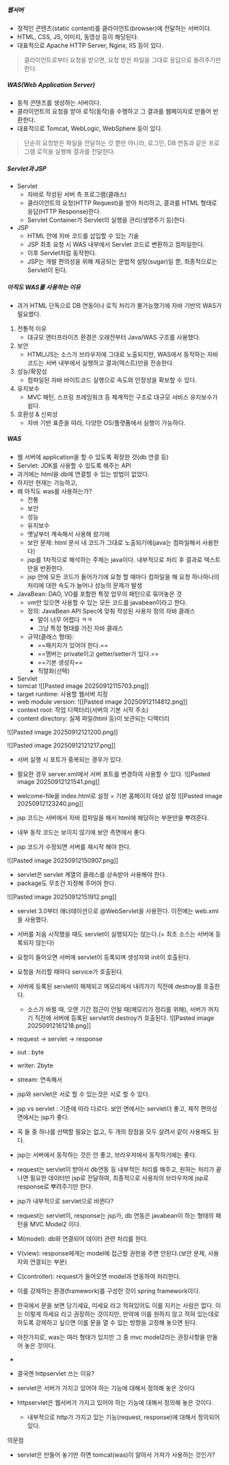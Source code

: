 ##### 웹서버
- 정적인 콘텐츠(static content)를 클라이언트(browser)에 전달하는 서버이다.
- HTML, CSS, JS, 이미지, 동영상 등이 해당된다.
- 대표적으로 Apache HTTP Server, Nginx, IIS 등이 있다.
> 클라이언트로부터 요청을 받으면, 요청 받은 파일을 그대로 응답으로 돌려주기만 한다.

##### WAS(Web Application Server)
- 동적 콘텐츠를 생성하는 서버이다.
- 클라이언트의 요청을 받아 로직(동작)을 수행하고 그 결과를 웹페이지로 만들어 반환한다.
- 대표적으로 Tomcat, WebLogic, WebSphere 등이 있다.
>단순히 요청받은 파일을 전달하는 것 뿐만 아니라, 로그인, DB 연동과 같은 프로그램 로직을 실행해 결과를 전달한다.


##### Servlet과 JSP
- Servlet
	- 자바로 작성된 서버 측 프로그램(클래스)
	- 클라이언트의 요청(HTTP Request)을 받아 처리하고, 결과를 HTML 형태로 응답(HTTP Response)한다.
	- Servlet Container가 Servlet의 실행을 관리(생명주기 등)한다.
- JSP
	- HTML 안에 자바 코드를 삽입할 수 있는 기술
	- JSP 최초 요청 시 WAS 내부에서 Servlet 코드로 변환하고 컴파일한다.
	- 이후 Servlet처럼 동작한다.
	- JSP는 개발 편의성을 위해 제공되는 문법적 설탕(sugar)일 뿐, 최종적으로는 Servlet이 된다.

##### 아직도 WAS를 사용하는 이유
- 과거 HTML 단독으로 DB 연동이나 로직 처리가 불가능했기에 자바 기반의 WAS가 필요했다.
1. 전통적 이유
	- 대규모 엔터프라이즈 환경은 오래전부터 Java/WAS 구조를 사용했다.
2. 보안
	- HTML/JS는 소스가 브라우저에 그대로 노출되지만, WAS에서 동작하는 자바 코드는 서버 내부에서 실행하고 결과(텍스트)만을 전송한다.
3. 성능/확장성
	- 컴파일된 자바 바이트코드 실행으로 속도와 안정성을 확보할 수 있다.
4. 유지보수
	- MVC 패턴, 스프링 프레임워크 등 체계적인 구조로 대규모 서비스 유지보수가 쉽다.
5. 호환성 & 신뢰성
	- 자바 기반 표준을 따라, 다양한 OS/플랫폼에서 실행이 가능하다.
##### WAS
- 웹 서버에 application을 할 수 있도록 확장한 것(db 연결 등)
- Servlet: JDK를 사용할 수 있도록 해주는 API
- 과거에는 html을 db에 연결할 수 있는 방법이 없었다.
- 하지만 현재는 가능하고, 
- 왜 아직도 was를 사용하는가?
	- 전통
	- 보안
	- 성능
	- 유지보수
	- 옛날부터 계속해서 사용해 왔기에
	- 보안 문제: html 문서 내 코드가 그대로 노출되기에(java는 컴파일해서 사용한다)
	- jsp를 1차적으로 해석하는 주체는 java이다. 내부적으로 처리 후 결과로 텍스트만을 반환한다.
	- jsp 안에 모든 코드가 들어가기에 요청 할 때마다 컴파일을 해 요청 하나하나의 처리에 대한 속도가 늘어나 성능의 문제가 발생
- JavaBean: DAO, VO를 포함한 특정 업무의 패턴으로 묶어놓은 것
	- vm만 있으면 사용할 수 있는 모든 코드를 javabean이라고 한다.
	- 정의: JavaBean API Spec에 맞춰 작성된 사용자 정의 자바 클래스
		- 말이 너무 어렵다 ㅋㅋ
		- 그냥 특정 형태를 가진 자바 클래스
	- 규약(클래스 형태):
		- ==패키지가 있어야 한다.==
		- ==멤버는 private이고 getter/setter가 있다.==
		- ==기본 생성자==
		- 직렬화(선택) 
- Servlet
- tomcat
![[Pasted image 20250912115703.png]]
- target runtime: 사용할 웹서버 지정
- web module version: 
![[Pasted image 20250912114812.png]]
- context root: 작업 디렉터리(서버의 기본 시작 주소)
- content directory: 실제 파일(html 등)이 보관되는 디렉터리

![[Pasted image 20250912121200.png]]

![[Pasted image 20250912121217.png]]

- 서버 실행 시 포트가 중복되는 경우가 있다. 
- 필요한 경우 server.xml에서 서버 포트를 변경하여 사용할 수 있다.
![[Pasted image 20250912121541.png]]
- welcome-file을 index.html로 설정 = 기본 홈페이지 대상 설정
![[Pasted image 20250912123240.png]]


- jsp 코드는 서버에서 자바 컴파일을 해서 html에 해당하는 부분만을 뿌려준다.
- 내부 동작 코드는 보이지 않기에 보안 측면에서 좋다.
- jsp 코드가 수정되면 서버를 재시작 해야 한다.

![[Pasted image 20250912150907.png]]
- servlet은 servlet 계열의 클래스를 상속받아 사용해야 한다.
- package도 무조건 지정해 주어야 한다.

![[Pasted image 20250912151912.png]]
- servlet 3.0부터 애너테이션으로 @WebServlet을 사용한다. 이전에는 web.xml을 사용했다.

- 서버를 처음 시작했을 때도 servlet이 실행되지는 않는다.(= 최초 소스는 서버에 등록되지 않는다)
- 요청이 들어오면 서버에 servlet이 등록되며 생성자와 init이 호출된다.
- 요청을 처리할 때마다 service가 호출된다.
- 서버에 등록된 servlet이 해제되고 메모리에서 내려가기 직전에 destroy를 호출한다.
	- 소스가 바뀔 때, 오랜 기간 접근이 안될 때(메모리가 정리를 위해), 서버가 꺼지기 직전에 서버에 등록된 servlet의 destroy가 호출된다.
![[Pasted image 20250912161218.png]]


- request → servlet → response

- out : byte
- writer: 2byte
- stream: 연속해서

- jsp와 servlet은 서로 할 수 있는것은 서로 할 수 있다.
- jsp vs servlet : 기준에 따라 다르다. 보안 면에서는 servlet더 좋고, 제작 편의성 면에서는 jsp가 좋다.
- 꼭 둘 중 하나를 선택할 필요는 없고, 두 개의 장점을 모두 살려서 같이 사용해도 된다. 

- jsp는 서버에서 동작하는 것은 안 좋고, 브라우저에서 동작하기에는 좋다.
- request는 servlet이 받아서 db연동 등 내부적인 처리를 해주고, 원하는 처리가 끝나면 필요한 데이터만 jsp로 전달하여, 최종적으로 사용자의 브라우저에 jsp로 response로 뿌려주기만 한다.

- jsp가 내부적으로 servlet으로 바뀐다?

- request는 servlet이, response는 jsp가, db 연동은 javabean이 하는 형태의 패턴을 MVC Model2 이다.
- M(model): db와 연결되어 데이터 관련 처리를 한다.
- V(view): response에게는 model에 접근할 권한을 주면 안된다.(보안 문제, 사용자와 연결되는 부분)
- C(controller): request가 들어오면 model과 연동하여 처리한다.
- 이를 강제하는 환경(framework)를 구성한 것이 spring framework이다.

- 한국에서 문을 보면 당기세요, 미세요 라고 적혀있어도 이를 지키는 사람은 없다. 이는 이렇게 하세요 라고 권장하는 것이지만, 만약에 이를 원하지 않고 적혀 있는데로 하도록 강제하고 싶으면 이를 문을 열 수 있는 방향을 고정해 놓으면 된다.
- 마찬가지로, was는 여러 형태가 있지만 그 중 mvc model2라는 권장사항을 만들어 놓은 것이다.
- 

- 결국엔 httpservlet 쓰는 이유?
- servlet은 서버가 가지고 있어야 하는 기능에 대해서 정의해 놓은 것이다
- httpservlet은 웹서버가 가지고 있어야 하는 기능에 대해서 정의해 놓은 것이다.
	- 내부적으로 http가 가지고 있는 기능(request, response)에 대해서 정의되어 있다.

의문점
- servlet은 만들어 놓기만 하면 tomcat(was)이 알아서 가져가 사용하는 것인가?

